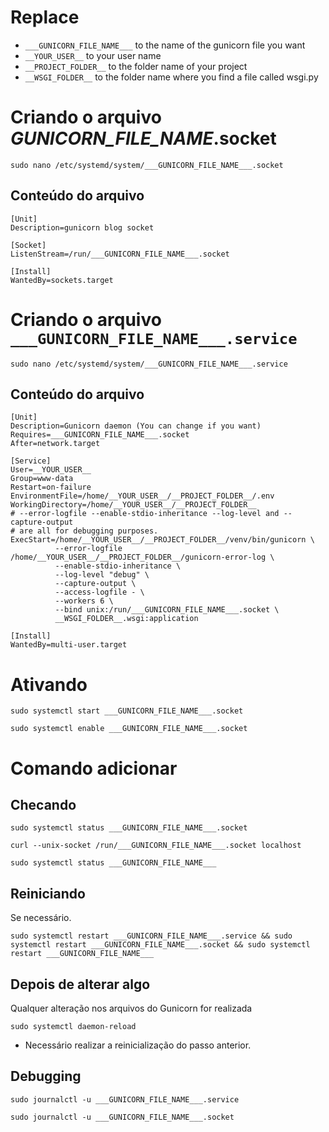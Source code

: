 # Replace
- `___GUNICORN_FILE_NAME___` to the name of the gunicorn file you want
- `__YOUR_USER__` to your user name
- `__PROJECT_FOLDER__` to the folder name of your project
- `__WSGI_FOLDER__` to the folder name where you find a file called wsgi.py

# Criando o arquivo ___GUNICORN_FILE_NAME___.socket
```
sudo nano /etc/systemd/system/___GUNICORN_FILE_NAME___.socket
```

## Conteúdo do arquivo
```
[Unit]
Description=gunicorn blog socket

[Socket]
ListenStream=/run/___GUNICORN_FILE_NAME___.socket

[Install]
WantedBy=sockets.target
```

# Criando o arquivo `___GUNICORN_FILE_NAME___.service`
```
sudo nano /etc/systemd/system/___GUNICORN_FILE_NAME___.service
```

## Conteúdo do arquivo
```
[Unit]
Description=Gunicorn daemon (You can change if you want)
Requires=___GUNICORN_FILE_NAME___.socket
After=network.target

[Service]
User=__YOUR_USER__
Group=www-data
Restart=on-failure
EnvironmentFile=/home/__YOUR_USER__/__PROJECT_FOLDER__/.env
WorkingDirectory=/home/__YOUR_USER__/__PROJECT_FOLDER__
# --error-logfile --enable-stdio-inheritance --log-level and --capture-output
# are all for debugging purposes.
ExecStart=/home/__YOUR_USER__/__PROJECT_FOLDER__/venv/bin/gunicorn \
          --error-logfile /home/__YOUR_USER__/__PROJECT_FOLDER__/gunicorn-error-log \
          --enable-stdio-inheritance \
          --log-level "debug" \
          --capture-output \
          --access-logfile - \
          --workers 6 \
          --bind unix:/run/___GUNICORN_FILE_NAME___.socket \
          __WSGI_FOLDER__.wsgi:application

[Install]
WantedBy=multi-user.target
```

# Ativando
```
sudo systemctl start ___GUNICORN_FILE_NAME___.socket
```
```
sudo systemctl enable ___GUNICORN_FILE_NAME___.socket
```

# Comando adicionar

## Checando
```
sudo systemctl status ___GUNICORN_FILE_NAME___.socket
```
```
curl --unix-socket /run/___GUNICORN_FILE_NAME___.socket localhost
```
```
sudo systemctl status ___GUNICORN_FILE_NAME___
```

## Reiniciando
Se necessário.
```
sudo systemctl restart ___GUNICORN_FILE_NAME___.service && sudo systemctl restart ___GUNICORN_FILE_NAME___.socket && sudo systemctl restart ___GUNICORN_FILE_NAME___
```

## Depois de alterar algo
Qualquer alteração nos arquivos do Gunicorn for realizada
```
sudo systemctl daemon-reload
```
- Necessário realizar a reinicialização do passo anterior.

## Debugging
```
sudo journalctl -u ___GUNICORN_FILE_NAME___.service
```
```
sudo journalctl -u ___GUNICORN_FILE_NAME___.socket
```